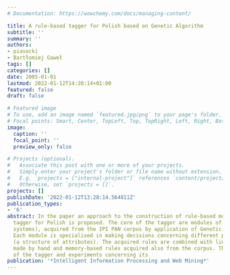 ```yaml
---
# Documentation: https://wowchemy.com/docs/managing-content/

title: A rule-based tagger for Polish based on Genetic Algorithm
subtitle: ''
summary: ''
authors:
- piasecki
- Bartłomiej Gaweł
tags: []
categories: []
date: 2005-01-01
lastmod: 2022-01-12T14:28:14+01:00
featured: false
draft: false

# Featured image
# To use, add an image named `featured.jpg/png` to your page's folder.
# Focal points: Smart, Center, TopLeft, Top, TopRight, Left, Right, BottomLeft, Bottom, BottomRight.
image:
  caption: ''
  focal_point: ''
  preview_only: false

# Projects (optional).
#   Associate this post with one or more of your projects.
#   Simply enter your project's folder or file name without extension.
#   E.g. `projects = ["internal-project"]` references `content/project/deep-learning/index.md`.
#   Otherwise, set `projects = []`.
projects: []
publishDate: '2022-01-12T13:28:14.564811Z'
publication_types:
- '6'
abstract: In the paper an approach to the construction of rule-based morphosyntactic
  tagger for Polish is proposed. The core of the tagger are modules of rules (classification
  systems), acquired from the IPI PAN corpus by application of Genetic Algorithms.
  Each module is specialised in making decisions concerning different parts of a tag
  (a structure of attributes). The acquired rules are combined with linguistic rules
  made by hand and memory-based rules acquired also from the corpus. The construction
  of the tagger and experiments concerning its
publication: '*Intelligent Information Processing and Web Mining*'
---
```

